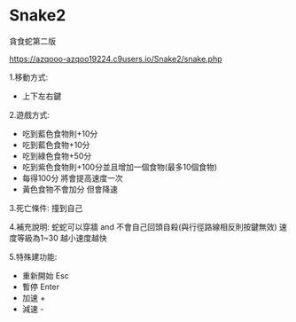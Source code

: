 # Snake2
貪食蛇第二版

https://azqooo-azqoo19224.c9users.io/Snake2/snake.php

1.移動方式:
+ 上下左右鍵

2.遊戲方式:
+ 吃到藍色食物則+10分
+ 吃到藍色食物+10分
+ 吃到綠色食物+50分
+ 吃到紫色食物則+100分並且增加一個食物(最多10個食物)
+ 每得100分 將會提高速度一次
+ 黃色食物不會加分 但會降速

3.死亡條件: 撞到自己

4.補充說明:
蛇蛇可以穿牆 and 不會自己回頭自殺(與行徑路線相反則按鍵無效)
速度等級為1~30
越小速度越快

5.特殊建功能:
+  重新開始 Esc
+  暫停 Enter
+  加速 +
+  減速 -
